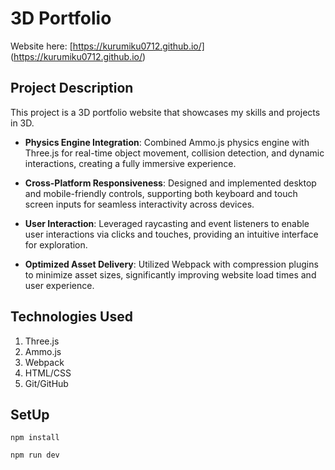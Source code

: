# 3D Portfolio

Website here: [https://kurumiku0712.github.io/] (https://kurumiku0712.github.io/)

## Project Description

This project is a 3D portfolio website that showcases my skills and projects in 3D.

- **Physics Engine Integration**: Combined Ammo.js physics engine with Three.js for real-time object movement, collision detection, and dynamic interactions, creating a fully immersive experience.

- **Cross-Platform Responsiveness**: Designed and implemented desktop and mobile-friendly controls, supporting both keyboard and touch screen inputs for seamless interactivity across devices.

- **User Interaction**: Leveraged raycasting and event listeners to enable user interactions via clicks and touches, providing an intuitive interface for exploration.

- **Optimized Asset Delivery**: Utilized Webpack with compression plugins to minimize asset sizes, significantly improving website load times and user experience.

## Technologies Used

1. Three.js
2. Ammo.js
3. Webpack
4. HTML/CSS
5. Git/GitHub

## SetUp

```
npm install

npm run dev

```